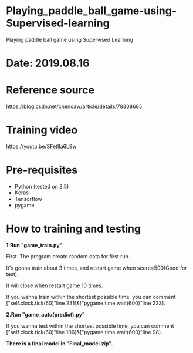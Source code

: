# Playing_paddle_ball_game-using-Supervised-learning
Playing paddle ball game using Supervised Learning

# Date: 2019.08.16

# Reference source
https://blog.csdn.net/chencaw/article/details/78308685

# Training video
https://youtu.be/SFetIIa6L9w

# Pre-requisites
* Python (tested on 3.5)
* Keras
* Tensorflow
* pygame

# How to training and testing
**1.Run "game_train.py"**

First. The program create random data for first run.

It's gonna train about 3 times, and restart game when score=500(Good for test).

It will close when restart game 10 times.

If you wanna train within the shortest possible time, you can comment ["self.clock.tick(60)"line 231]&["pygame.time.wait(600)"line 223].

**2.Run "game_auto(predict).py"**

If you wanna test within the shortest possible time, you can comment ["self.clock.tick(60)"line 106]&["pygame.time.wait(600)"line 98].


**There is a final model in "Final_model.zip".**
